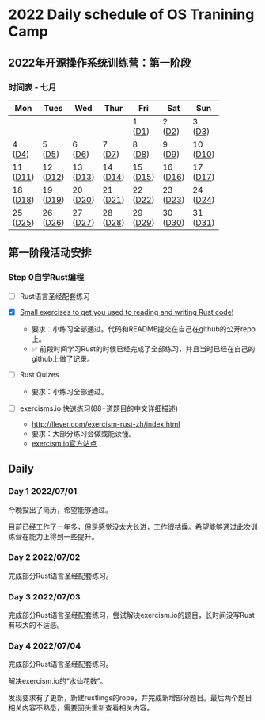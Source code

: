 # 2022 Daily schedule of OS Tranining Camp

## 2022年开源操作系统训练营：第一阶段

### 时间表 - 七月

| Mon               | Tues              | Wed                          | Thur                         | Fri                          | Sat               | Sun               |
| ----------------- | ----------------- | ---------------------------- | ---------------------------- | ---------------------------- | ----------------- | ----------------- |
|                   |                   |                   |                   | 1 <br> ([D1](#day-1-20220701)) | 2 <br> ([D2](#day-2-20220702)) | 3 <br> ([D3](#day-3-20220703)) | 
|4 <br> ([D4](#day-4-20220704)) | 5 <br> ([D5](#day-5-20220705)) | 6 <br> ([D6](#day-6-20220706)) | 7 <br> ([D7](#day-7-20220707)) | 8 <br> ([D8](#day-8-20220708))       | 9 <br> ([D9](#day-9-20220709))            | 10 <br> ([D10](#day-10-20220710))         | 
|11  <br>  ([D11](#day-11-20220711))             | 12      <br>    ([D12](#day-12-20220712))       | 13    <br>    ([D13](#day-13-20220713))             | 14         <br>    ([D14](#day-14-20220714))        | 15        <br>    ([D15](#day-15-20220715))                    | 16    <br>     ([D16](#day-16-20220716))                       | 17    <br>      ([D17](#day-17-20220717))                       |
|18    <br>    ([D18](#day-18-20200718))            | 19   <br>     ([D19](#day-19-20220719))            | 20   <br>    ([D20](#day-20-20220720))            | 21       <br>    ([D21](#day-21-20220721))         | 22     <br>    ([D22](#day-22-20220722))                         | 23     <br>    ([D23](#day-23-20220723))                         | 24    <br>    ([D24](#day-24-20220724))                        | 
|25      <br>    ([D25](#day-25-20220725))             | 26         <br>    ([D26](#day-26-20220726))           | 27         <br>    ([D27](#day-27-20220727))           | 28       <br>    ([D28](#day-28-20220728))           | 29         <br>    ([D29](#day-29-20220729))                    | 30        <br>    ([D30](#day-30-20220730))                     | 31     <br>    ([D31](#day-31-20220731))                           |

## 第一阶段活动安排

### Step 0自学Rust编程

- [ ] Rust语言圣经配套练习



- [x] [Small exercises to get you used to reading and writing Rust code!](https://github.com/duny31030/my-rustlings/tree/master/exercises)
  - 要求：小练习全部通过。代码和README提交在自己在github的公开repo上。
  - ✅ 前段时间学习Rust的时候已经完成了全部练习，并且当时已经在自己的github上做了记录。
- [ ] Rust Quizes
  - 要求：小练习全部通过。
- [ ] exercisms.io 快速练习(88+道题目的中文详细描述)
  - http://llever.com/exercism-rust-zh/index.html
  - 要求：大部分练习会做或能读懂。
  - [exercism.io官方站点](https://exercism.io/)

## Daily

### Day 1 2022/07/01

今晚投出了简历，希望能够通过。

目前已经工作了一年多，但是感觉没太大长进，工作很枯燥。希望能够通过此次训练营在能力上得到一些提升。

### Day 2 2022/07/02

完成部分Rust语言圣经配套练习。

### Day 3 2022/07/03

完成部分Rust语言圣经配套练习，尝试解决exercism.io的题目，长时间没写Rust有较大的不适感。



### Day 4 2022/07/04

完成部分Rust语言圣经配套练习。

解决exercism.io的“水仙花数”。

发现要求有了更新，新建rustlings的rope，并完成新增部分题目。最后两个题目相关内容不熟悉，需要回头重新查看相关内容。
